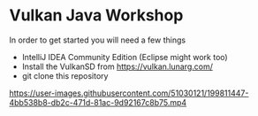 # Vulkan Java Workshop
In order to get started you will need a few things
* IntelliJ IDEA Community Edition (Eclipse might work too)
* Install the VulkanSD from https://vulkan.lunarg.com/
* git clone this repository

https://user-images.githubusercontent.com/51030121/199811447-4bb538b8-db2c-471d-81ac-9d92167c8b75.mp4


